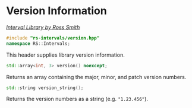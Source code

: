 # Version Information

_[Interval Library by Ross Smith](index.html)_

```c++
#include "rs-intervals/version.hpp"
namespace RS::Intervals;
```

This header supplies library version information.

```c++
std::array<int, 3> version() noexcept;
```

Returns an array containing the major, minor, and patch version numbers.

```c++
std::string version_string();
```

Returns the version numbers as a string (e.g. `"1.23.456"`).
